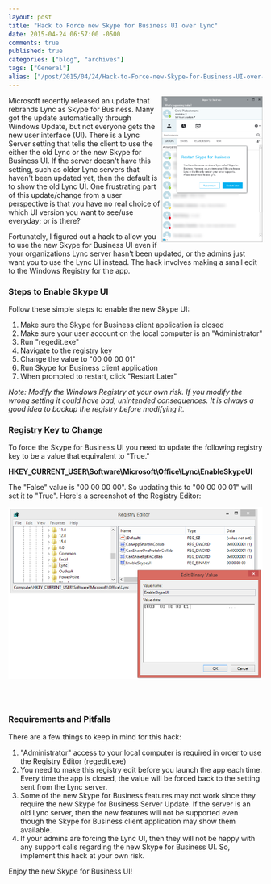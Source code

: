 ```yaml
---
layout: post
title: "Hack to Force new Skype for Business UI over Lync"
date: 2015-04-24 06:57:00 -0500
comments: true
published: true
categories: ["blog", "archives"]
tags: ["General"]
alias: ["/post/2015/04/24/Hack-to-Force-new-Skype-for-Business-UI-over-Lync1", "/post/2015/04/24/hack-to-force-new-skype-for-business-ui-over-lync1"]
---
```

<!-- more -->
<p><a style="float: right;" href="/images/posts/2015/04/SkypeForBusinessRestartPrompt.PNG" target="_blank"><img style="width: 200px;" src="/images/posts/2015/04/SkypeForBusinessRestartPrompt.PNG" alt="" /></a>Microsoft recently released an update that rebrands Lync as Skype for Business. Many got the update automatically through Windows Update, but not everyone gets the new user interface (UI). There is a Lync Server setting that tells the client to use the either the old Lync or the new Skype for Business UI. If the server doesn't have this setting, such as older Lync servers that haven't been updated yet, then the default is to show the old Lync UI. One frustrating part of this update/change from a user perspective is that you have no real choice of which UI version you want to see/use everyday; or is there?</p>
<p>Fortunately, I figured out a hack to allow you to use the new Skype for Business UI even if your organizations Lync server hasn't been updated, or the admins just want you to use the Lync UI instead. The hack involves making a small edit to the Windows Registry for the app.</p>
<h3>Steps to Enable Skype UI</h3>
<p>Follow these simple steps to enable the new Skype UI:</p>
<ol>
<li>Make sure the&nbsp;Skype for Business client application is closed</li>
<li>Make sure your user account on the local computer is an "Administrator"</li>
<li>Run "regedit.exe"</li>
<li>Navigate to the registry key</li>
<li>Change the value to "00 00 00 01"</li>
<li>Run&nbsp;Skype for Business client application</li>
<li>When prompted to restart, click "Restart Later"</li>
</ol>
<p><em>Note: Modify the Windows Registry at your own risk. If you modify the wrong setting it could have bad, unintended consequences. It is always a good idea to backup the registry before modifying it.</em></p>
<h3>Registry Key to Change</h3>
<p>To force the Skype for Business UI you need to update the following registry key to be a value that equivalent to "True."</p>
<p><strong>HKEY_CURRENT_USER\Software\Microsoft\Office\Lync\EnableSkypeUI</strong></p>
<p>The "False" value is "00 00 00 00". So updating this to "00 00 00 01" will set it to "True". Here's a screenshot of the Registry Editor:</p>
<p><img src="/images/posts/2015/04/SkypeForBusinessRegistryHack.PNG" alt="" /></p>
<h3>&nbsp;</h3>
<h3>Requirements and Pitfalls</h3>
<p>There are a few things to keep in mind for this hack:</p>
<ol>
<li>"Administrator" access to your local computer is required in order to use the Registry Editor (regedit.exe)</li>
<li>You need to make this registry edit before you launch the app each time. Every time the app is closed, the value will be forced back to the setting sent from the Lync server.</li>
<li>Some of the new Skype for Business features may not work since they require the new Skype for Business Server Update. If the server is an old Lync server, then the new features will not be supported even though the Skype for Business client application may show them available.</li>
<li>If your admins are forcing the Lync UI, then they will not be happy with any support calls regarding the new Skype for Business UI. So, implement this hack at your own risk.</li>
</ol>
<p>Enjoy the new Skype for Business UI!</p>
